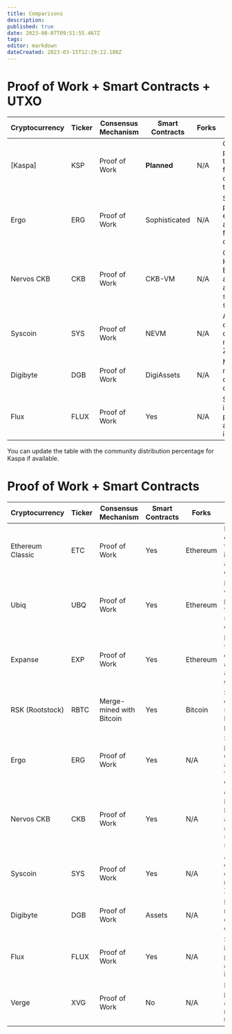 ```yaml
---
title: Comparisons
description: 
published: true
date: 2023-08-07T09:51:55.467Z
tags: 
editor: markdown
dateCreated: 2023-03-15T12:29:22.180Z
---
```


# Proof of Work + Smart Contracts + UTXO

| Cryptocurrency   | Ticker | Consensus Mechanism | Smart Contracts | Forks                  | Notable Features                                  | Accounting Model | Community Distribution |
|------------------|--------|---------------------|-----------------|------------------------|---------------------------------------------------|------------------|------------------------|
| [Kaspa]            | KSP    | Proof of Work       | **Planned**             | N/A                    | GHOSTDAG protocol, high throughput, and fast confirmation times | UTXO          | Unknown               |
| Ergo             | ERG    | Proof of Work       | Sophisticated             | N/A                    | Sigma protocols, eUTXO model, and focus on financial contracts | eUTXO         | ~95%                  |
| Nervos CKB       | CKB    | Proof of Work       |  CKB-VM             | N/A                    | Common Knowledge Base, layered architecture, and focus on scalability and security | UTXO | Unknown               |
| Syscoin          | SYS    | Proof of Work       | NEVM             | N/A                    | Asset/token creation, decentralized marketplace, Z-DAG protocol | UTXO          | Unknown               |
| Digibyte         | DGB    | Proof of Work       | DigiAssets             | N/A                    | Multi-algorithm mining, focus on security and decentralization | UTXO           | Unknown               |
| Flux             | FLUX   | Proof of Work       | Yes             | N/A                    | Scalable infrastructure, parallel assets, and node incentivization | UTXO          | Unknown               |

You can update the table with the community distribution percentage for Kaspa if available.
# Proof of Work + Smart Contracts

| Cryptocurrency   | Ticker | Consensus Mechanism | Smart Contracts | Forks                  | Notable Features                                  | Accounting Model |
|------------------|--------|---------------------|-----------------|------------------------|---------------------------------------------------|------------------|
| Ethereum Classic | ETC    | Proof of Work       | Yes             | Ethereum               | Ethereum's original chain, focus on immutability and decentralization | Account-based |
| Ubiq              | UBQ    | Proof of Work       | Yes             | Ethereum               | Ethereum fork with modified parameters, focus on stability and enterprise use | Account-based |
| Expanse           | EXP    | Proof of Work       | Yes             | Ethereum               | Ethereum fork, focus on decentralized applications and governance | Account-based |
| RSK (Rootstock)   | RBTC   | Merge-mined with Bitcoin | Yes      | Bitcoin                | Smart contracts on Bitcoin, secured by Bitcoin's mining power | Account-based |
| Ergo              | ERG    | Proof of Work       | Yes             | N/A                    | Sigma protocols, eUTXO model, and focus on financial contracts | eUTXO |
| Nervos CKB        | CKB    | Proof of Work       | Yes             | N/A                    | Common Knowledge Base, layered architecture, and focus on scalability and security | UTXO |
| Syscoin           | SYS    | Proof of Work       | Yes             | N/A                    | Asset/token creation, decentralized marketplace, Z-DAG protocol | UTXO |
| Digibyte          | DGB    | Proof of Work       | Assets              | N/A                    | Multi-algorithm mining, focus on security and decentralization | UTXO |
| Flux              | FLUX   | Proof of Work       | Yes              | N/A                    | Scalable infrastructure, parallel assets, and node incentivization | UTXO |
| Verge             | XVG    | Proof of Work       | No              | N/A                    | Focus on privacy, multi-algorithm mining, and fast transactions | UTXO |